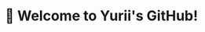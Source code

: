 # 👋 Welcome to Yurii's GitHub!

<!-- 深色模式下显示的卡片 -->
<div align="left" id="dark-stats" style="display: none;">
  <img height="150px" src="https://github-readme-stats.vercel.app/api/top-langs/?username=Yurii-huang&show_icons=true&theme=tokyonight&layout=compact" />
  <img height="150px" src="https://github-readme-stats.vercel.app/api?username=Yurii-huang&show_icons=true&theme=tokyonight" />
</div>

<!-- 浅色模式下显示的卡片 -->
<div align="left" id="light-stats" style="display: none;">
  <img height="150px" src="https://github-readme-stats.vercel.app/api/top-langs/?username=Yurii-huang&show_icons=true&theme=default&layout=compact" />
  <img height="150px" src="https://github-readme-stats.vercel.app/api?username=Yurii-huang&show_icons=true&theme=default" />
</div>

<style>
@media (prefers-color-scheme: dark) {
  #dark-stats {
    display: block;
  }
  #light-stats {
    display: none;
  }
}

@media (prefers-color-scheme: light) {
  #light-stats {
    display: block;
  }
  #dark-stats {
    display: none;
  }
}
</style>
